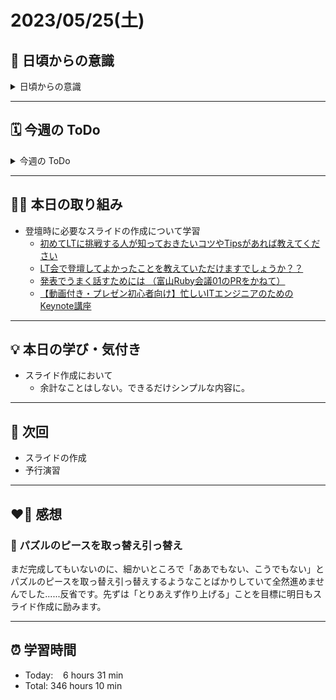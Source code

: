 # 2023/05/25(土)
## 🕺 日頃からの意識
<details><summary>日頃からの意識</summary>

- 成長スピードを早めよう。
- 自分の考えや気持ちを簡潔に言語化したり、相手にわかりやすく伝える話し方ができるようになろう。
- 心と身体の状態を把握しながら行動しよう。
- 腕立て・スクワット・腹筋・ストレッチを継続しよう。
- 説明文をよく読もう。ここでの「読む」は内容を認識・把握すること。
- 体調の回復に努めて、行動の範囲を元に戻そう。
- Git & GitHub とお友達になろう。
- RubyKaigi 当日まで Ruby についてできる限り学ぶこと。
- 「何を、どうするのか」という意識を常に持ちながらプラクティスに臨むこと。
- **Rubykaigi から得られた刺激や経験を学習に活かすこと ←New✨**
</details>

---

## 🗓️ 今週の ToDo
<details><summary>今週の ToDo</summary>

- [ ] スライドの作成
- [ ] LT 予行演習
</details>

---


## ✍🏻 本日の取り組み
- 登壇時に必要なスライドの作成について学習
   - [初めてLTに挑戦する人が知っておきたいコツやTipsがあれば教えてください](https://bootcamp.fjord.jp/questions/777)
   - [LT会で登壇してよかったことを教えていただけますでしょうか？？](https://bootcamp.fjord.jp/questions/775)
   - [発表でうまく話すためには （富山Ruby会議01のPRをかねて）](https://blog.jnito.com/entry/2019/10/03/074637)
   - [【動画付き・プレゼン初心者向け】忙しいITエンジニアのためのKeynote講座](https://blog.jnito.com/entry/2019/07/08/055119)

---


## 💡 本日の学び・気付き
- スライド作成において
   - 余計なことはしない。できるだけシンプルな内容に。

---


## 📍 次回
- スライドの作成
- 予行演習

---


## ❤️‍🔥 感想
### 🧩 パズルのピースを取っ替え引っ替え
まだ完成してもいないのに、細かいところで「ああでもない、こうでもない」とパズルのピースを取っ替え引っ替えするようなことばかりしていて全然進めませんでした......反省です。先ずは「とりあえず作り上げる」ことを目標に明日もスライド作成に励みます。

---


## ⏰ 学習時間
- Today:&nbsp;&nbsp;&nbsp; 6 hours 31 min
- Total: 346 hours 10 min
